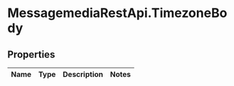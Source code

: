 # MessagemediaRestApi.TimezoneBody

## Properties
Name | Type | Description | Notes
------------ | ------------- | ------------- | -------------


